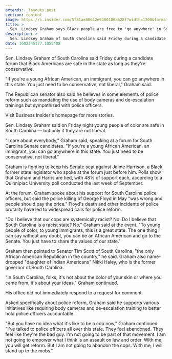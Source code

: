 ```yaml
--- 
extends: _layouts.post 
section: content 
image: https://i.insider.com/5f81ae88642e9400180b528f?width=1200&format=jpeg 
title: > 
  Sen. Lindsey Graham says Black people are free to 'go anywhere' in South Carolina so long as they're conservative 
description: > 
  Sen. Lindsey Graham of South Carolina said Friday during a candidate forum that Black Americans are safe in the state as long as they're conservative.Sen. Lindsey Graham said on Friday night young people of color are safe in South Carolina — but only if they are not liberal."I care about everybody," Graham said, speaking at a forum for South Carolina Senate candidates.Graham then pointed to Senator Tim Scott of South Carolina, "the only African American Republican in the country," he said.Graham also name-dropped "daughter of Indian Americans" Nikki Haley, who is the former governor of South Carolina. 
date: 1602345177.1055408 
--- 
```

Sen. Lindsey Graham of South Carolina said Friday during a candidate forum that Black Americans are safe in the state as long as they're conservative.

"If you're a young African American, an immigrant, you can go anywhere in this state. You just need to be conservative, not liberal," Graham said.

The Republican senator also said he believes in some elements of police reform such as mandating the use of body cameras and de-escalation trainings but sympathized with police officers.

Visit Business Insider's homepage for more stories.

Sen. Lindsey Graham said on Friday night young people of color are safe in South Carolina — but only if they are not liberal.

"I care about everybody," Graham said, speaking at a forum for South Carolina Senate candidates. "If you're a young African American, an immigrant, you can go anywhere in this state. You just need to be conservative, not liberal."

Graham is fighting to keep his Senate seat against Jaime Harrison, a Black former state legislator who spoke at the forum just before him. Polls show that Graham and Harris are tied, with 48% of support each, according to a Quinnipiac University poll conducted the last week of September.

At the forum, Graham spoke about his support for South Carolina police officers, but said the police killing of George Floyd in May "was wrong and people should pay the price." Floyd's death and other incidents of police brutality have led to widespread calls for police reform.

"Do I believe that our cops are systemically racist? No. Do I believe that South Carolina is a racist state? No," Graham said at the event. "To young people of color, to young immigrants, this is a great state. The one thing I can say without any doubt, you can be an African American and go to the Senate. You just have to share the values of our state."

Graham then pointed to Senator Tim Scott of South Carolina, "the only African American Republican in the country," he said. Graham also name-dropped "daughter of Indian Americans" Nikki Haley, who is the former governor of South Carolina.

"In South Carolina, folks, it's not about the color of your skin or where you came from, it's about your ideas," Graham continued.

His office did not immediately respond to a request for comment.

Asked specifically about police reform, Graham said he supports various initiatives like requiring body cameras and de-escalation training to better hold police officers accountable.

"But you have no idea what it's like to be a cop now," Graham continued. "I've talked to police officers all over this state. They feel abandoned. They feel like they're the bad guy. I'm not going to be part of that movement. I am not going to empower what I think is an assault on law and order. With me, you will get reform. But I am not going to abandon the cops. With me, I will stand up to the mobs."
